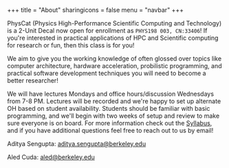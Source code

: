 +++
title = "About"
sharingicons = false
menu = "navbar"
+++

PhysCat (Physics High-Performance Scientific Computing and Technology) is a 2-Unit Decal now open for enrollment as `PHYS198 003, CN:33406`! If you're interested in practical applications of HPC and Scientific computing for research or fun, then this class is for you!

We aim to give you the working knowledge of often glossed over topics like computer architecture, hardware acceleration, probilistic programming, and practical software development techniques you will need to become a better researcher!

We will have lectures Mondays and office hours/discussion Wednesdays from 7-8 PM. Lectures will be recorded and we're happy to set up alternate OH based on student availability. Students should be familiar with basic programming, and we'll begin with two weeks of setup and review to make sure everyone is on board. For more information check out the [Syllabus](https://aditya-sengupta.github.io/PhysCat_DeCal_Syllabus.pdf), and if you have additional questions feel free to reach out to us by email!


Aditya Sengupta: [aditya.sengupta@berkeley.edu](mailto:aditya.sengupta@berkeley.edu)


Aled Cuda: [aled@berkeley.edu](mailto:aled@berkeley.edu)